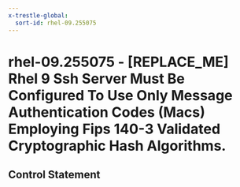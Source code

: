 ```yaml
---
x-trestle-global:
  sort-id: rhel-09.255075
---
```


# rhel-09.255075 - \[REPLACE_ME\] Rhel 9 Ssh Server Must Be Configured To Use Only Message Authentication Codes (Macs) Employing Fips 140-3 Validated Cryptographic Hash Algorithms.

## Control Statement

